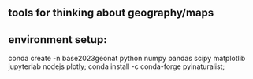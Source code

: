 ## tools for thinking about geography/maps
 
## environment setup:
 conda create -n base2023geonat   python numpy pandas scipy matplotlib jupyterlab nodejs plotly; conda install -c conda-forge pyinaturalist;
